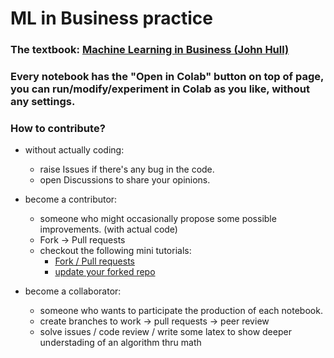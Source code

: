 # ML in Business practice

### The textbook: [Machine Learning in Business (John Hull)](http://www-2.rotman.utoronto.ca/~hull/Second%20edition%20Online%20Files/index2ndEd.html)

### Every notebook has the "Open in Colab" button on top of page, you can run/modify/experiment in Colab as you like, without any settings.

### How to contribute? 
* without actually coding:
  * raise Issues if there's any bug in the code.
  * open Discussions to share your opinions.

* become a contributor:
  * someone who might occasionally propose some possible improvements. (with actual code)
  * Fork -> Pull requests
  * checkout the following mini tutorials:
    * [Fork / Pull requests](https://gitbook.tw/chapters/github/pull-request.html)
    * [update your forked repo](https://gitbook.tw/chapters/github/syncing-a-fork.html)
* become a collaborator:
  * someone who wants to participate the production of each notebook.
  * create branches to work -> pull requests -> peer review
  * solve issues / code review / write some latex to show deeper understading of an algorithm thru math
